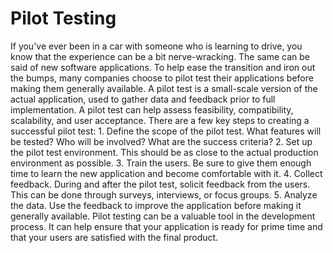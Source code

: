 # Pilot Testing

If you've ever been in a car with someone who is learning to drive, you know that the experience can be a bit nerve-wracking. The same can be said of new software applications. To help ease the transition and iron out the bumps, many companies choose to pilot test their applications before making them generally available. A pilot test is a small-scale version of the actual application, used to gather data and feedback prior to full implementation. A pilot test can help assess feasibility, compatibility, scalability, and user acceptance. There are a few key steps to creating a successful pilot test: 1. Define the scope of the pilot test. What features will be tested? Who will be involved? What are the success criteria? 2. Set up the pilot test environment. This should be as close to the actual production environment as possible. 3. Train the users. Be sure to give them enough time to learn the new application and become comfortable with it. 4. Collect feedback. During and after the pilot test, solicit feedback from the users. This can be done through surveys, interviews, or focus groups. 5. Analyze the data. Use the feedback to improve the application before making it generally available. Pilot testing can be a valuable tool in the development process. It can help ensure that your application is ready for prime time and that your users are satisfied with the final product.
